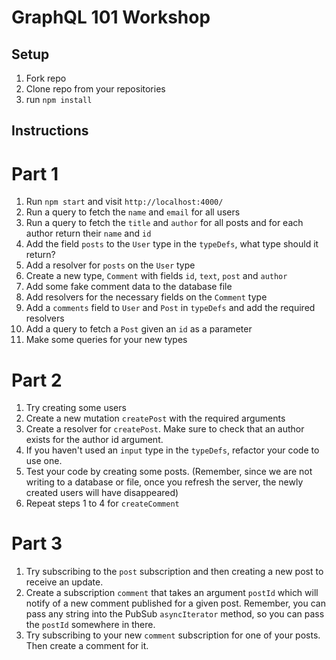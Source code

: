 # GraphQL 101 Workshop

## Setup

1. Fork repo
2. Clone repo from your repositories
3. run `npm install`

## Instructions

# Part 1

1. Run `npm start` and visit `http://localhost:4000/`
2. Run a query to fetch the `name` and `email` for all users
3. Run a query to fetch the `title` and `author` for all posts and for each author return their `name` and `id`
4. Add the field `posts` to the `User` type in the `typeDefs`, what type should it return?
5. Add a resolver for `posts` on the `User` type
6. Create a new type, `Comment` with fields `id`, `text`, `post` and `author`
7. Add some fake comment data to the database file
8. Add resolvers for the necessary fields on the `Comment` type
9. Add a `comments` field to `User` and `Post` in `typeDefs` and add the required resolvers
10. Add a query to fetch a `Post` given an `id` as a parameter
11. Make some queries for your new types

# Part 2

1. Try creating some users
2. Create a new mutation `createPost` with the required arguments
3. Create a resolver for `createPost`. Make sure to check that an author exists for the author id argument.
4. If you haven't used an `input` type in the `typeDefs`, refactor your code to use one.
5. Test your code by creating some posts. (Remember, since we are not writing to a database or file, once you refresh the server, the newly created users will have disappeared)
6. Repeat steps 1 to 4 for `createComment`

# Part 3

1. Try subscribing to the `post` subscription and then creating a new post to receive an update.
2. Create a subscription `comment` that takes an argument `postId` which will notify of a new comment published for a given post. Remember, you can pass any string into the PubSub `asyncIterator` method, so you can pass the `postId` somewhere in there.
3. Try subscribing to your new `comment` subscription for one of your posts. Then create a comment for it.